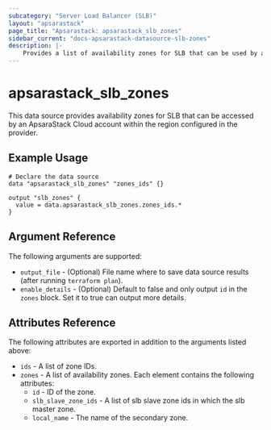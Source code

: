```yaml
---
subcategory: "Server Load Balancer (SLB)"
layout: "apsarastack"
page_title: "Apsarastack: apsarastack_slb_zones"
sidebar_current: "docs-apsarastack-datasource-slb-zones"
description: |-
    Provides a list of availability zones for SLB that can be used by an ApsaraStack Cloud account.
---
```


# apsarastack\_slb\_zones

This data source provides availability zones for SLB that can be accessed by an ApsaraStack Cloud account within the region configured in the provider.


## Example Usage

```
# Declare the data source
data "apsarastack_slb_zones" "zones_ids" {}

output "slb_zones" {
  value = data.apsarastack_slb_zones.zones_ids.*
}
```

## Argument Reference

The following arguments are supported:

* `output_file` - (Optional) File name where to save data source results (after running `terraform plan`).
* `enable_details` - (Optional) Default to false and only output `id` in the `zones` block. Set it to true can output more details.

## Attributes Reference

The following attributes are exported in addition to the arguments listed above:

* `ids` - A list of zone IDs.
* `zones` - A list of availability zones. Each element contains the following attributes:
  * `id` - ID of the zone.
  * `slb_slave_zone_ids` - A list of slb slave zone ids in which the slb master zone.
   * `local_name` - The name of the secondary zone.
